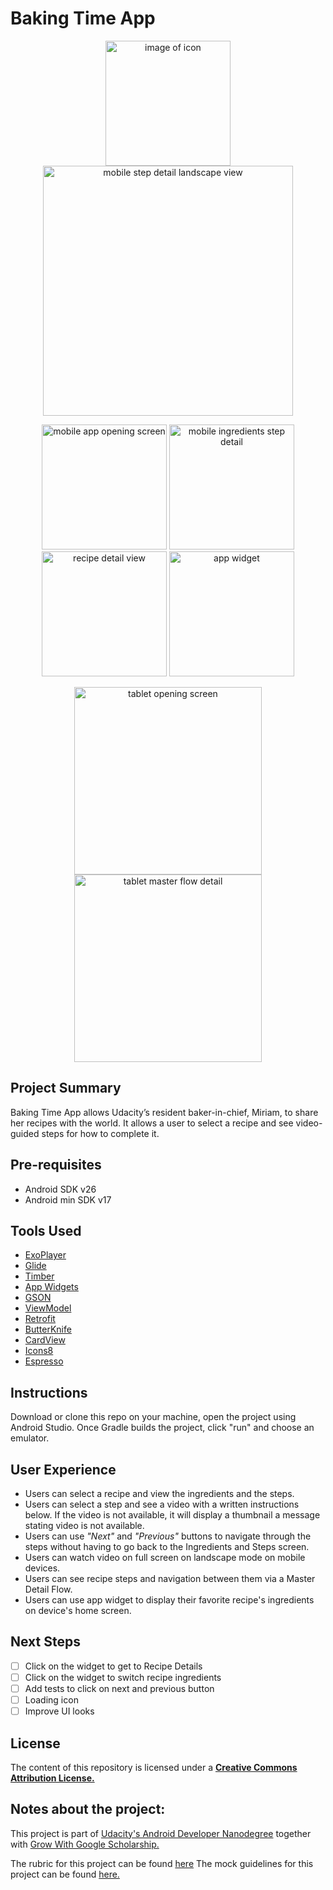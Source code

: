 # Baking Time App

<p align="center"> <img src="https://cdn.rawgit.com/bruno78/baking-time-app/a90fd194/app/src/main/ic_launcher-web.png" width="200" alt="image of icon"> <img src="https://cdn.rawgit.com/bruno78/baking-time-app/c6b0f4d8/screenshots/mobile-detail-land.png" width="400" alt="mobile step detail landscape view"> </p>
<p align="center"> <img src="https://cdn.rawgit.com/bruno78/baking-time-app/c6b0f4d8/screenshots/mobile-open-screen-port.png" width="200" alt="mobile app opening screen"> <img src="https://cdn.rawgit.com/bruno78/baking-time-app/c6b0f4d8/screenshots/mobile-ing-recipe.png" width="200" alt="mobile ingredients step detail"> <image src="https://cdn.rawgit.com/bruno78/baking-time-app/c6b0f4d8/screenshots/mobile-detail-port.png" width="200" alt="recipe detail view"> <img src="https://cdn.rawgit.com/bruno78/baking-time-app/c6b0f4d8/screenshots/widget.png" width="200" alt="app widget"> </p>
<p align="center"> <img src="https://cdn.rawgit.com/bruno78/baking-time-app/c6b0f4d8/screenshots/tablet-open-sceen-land.png" width="300" alt="tablet opening screen"> <img src="https://cdn.rawgit.com/bruno78/baking-time-app/c6b0f4d8/screenshots/tablet-step-detail-land-2.png" width="300" alt="tablet master flow detail"> </p>

## Project Summary

Baking Time App allows Udacity’s resident baker-in-chief, Miriam, to share her recipes with the world. 
It allows a user to select a recipe and see video-guided steps for how to complete it.

## Pre-requisites

* Android SDK v26
* Android min SDK v17

## Tools Used 

* [ExoPlayer](https://github.com/google/ExoPlayer)
* [Glide](https://github.com/bumptech/glide)
* [Timber](https://github.com/JakeWharton/timber)
* [App Widgets](https://developer.android.com/guide/topics/appwidgets/overview)
* [GSON](https://github.com/google/gson)
* [ViewModel](https://developer.android.com/topic/libraries/architecture/viewmodel) 
* [Retrofit](http://square.github.io/retrofit/)
* [ButterKnife](http://jakewharton.github.io/butterknife/)
* [CardView](https://developer.android.com/reference/android/support/v7/widget/CardView)
* [Icons8](https://icons8.com/material-icons/)
* [Espresso](https://developer.android.com/training/testing/espresso/)

## Instructions

Download or clone this repo on your machine, open the project using Android Studio. Once Gradle builds
the project, click "run" and choose an emulator.

## User Experience

* Users can select a recipe and view the ingredients and the steps.
* Users can select a step and see a video with a written instructions below. If the video is not available, it will display a thumbnail a message stating video is not available. 
* Users can use _"Next"_ and _"Previous"_ buttons to navigate through the steps without having to go back to the Ingredients and Steps screen. 
* Users can watch video on full screen on landscape mode on mobile devices.
* Users can see recipe steps and navigation between them via a Master Detail Flow.
* Users can use app widget to display their favorite recipe's ingredients on device's home screen. 

## Next Steps

- [ ] Click on the widget to get to Recipe Details
- [ ] Click on the widget to switch recipe ingredients
- [ ] Add tests to click on next and previous button 
- [ ] Loading icon 
- [ ] Improve UI looks

## License

The content of this repository is licensed under a **[Creative Commons Attribution License.](https://creativecommons.org/licenses/by/3.0/us/)**

## Notes about the project: 

This project is part of [Udacity's Android Developer Nanodegree](https://www.udacity.com/course/android-developer-nanodegree-by-google--nd801) 
together with [Grow With Google Scholarship.](https://www.udacity.com/grow-with-google)

The rubric for this project can be found [here](https://github.com/bruno78/baking-time-app/blob/master/Rubric.md)
The mock guidelines for this project can be found [here.](https://github.com/bruno78/baking-time-app/tree/master/screenshots/bakingapp-mocks.pdf)